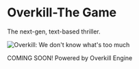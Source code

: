 # Overkill-The Game
The next-gen, text-based thriller.

![Overkill: We don't know what's too much](Overkill-The-Game/OK%20Logo%202.jpg)

COMING SOON!
Powered by Overkill Engine
